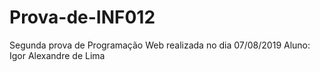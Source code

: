 # Prova-de-INF012
Segunda prova de Programação Web realizada no dia 07/08/2019
Aluno: Igor Alexandre de Lima
